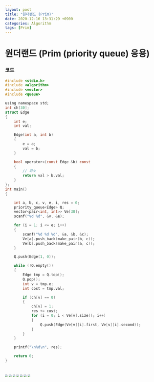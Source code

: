 ```yaml
---
layout: post
title: "원더랜드 (Prim)"
date: 2020-12-16 13:31:29 +0900
categories: Algorithm
tags: [Prim]
---
```


# 원더랜드 (Prim (priority queue) 응용)

### 코드

```c
#include <stdio.h>
#include <algorithm>
#include <vector>
#include <queue>

using namespace std;
int ch[30];
struct Edge
{
    int e;
    int val;

    Edge(int a, int b)
    {
        e = a;
        val = b;
    }

    bool operator<(const Edge &b) const
    {
        // 최소
        return val > b.val;
    }
};
int main()
{

    int a, b, c, v, e, i, res = 0;
    priority_queue<Edge> Q;
    vector<pair<int, int>> Ve[30];
    scanf("%d %d", &v, &e);

    for (i = 1; i <= e; i++)
    {
        scanf("%d %d %d", &a, &b, &c);
        Ve[a].push_back(make_pair(b, c));
        Ve[b].push_back(make_pair(a, c));
    }

    Q.push(Edge(1, 0));

    while (!Q.empty())
    {
        Edge tmp = Q.top();
        Q.pop();
        int v = tmp.e;
        int cost = tmp.val;

        if (ch[v] == 0)
        {
            ch[v] = 1;
            res += cost;
            for (i = 0; i < Ve[v].size(); i++)
            {
                Q.push(Edge(Ve[v][i].first, Ve[v][i].second));
            }
        }
    }

    printf("\n%d\n", res);

    return 0;
}

```

<br/>

<img src="/assets/images/79-1.png" style="zoom:52%;"  />
<img src="/assets/images/79-2.png" style="zoom:52%;"  />
<img src="/assets/images/79-3.png" style="zoom:52%;"  />
<img src="/assets/images/79-4.png" style="zoom:52%;"  />
<img src="/assets/images/79-5.png" style="zoom:52%;"  />
<img src="/assets/images/79-6.png" style="zoom:52%;"  />
<img src="/assets/images/79-7.png" style="zoom:52%;"  />
<br/>

